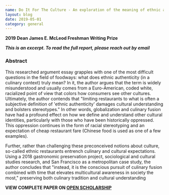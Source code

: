 ```yaml
---
name: Do It For The Culture - An exploration of the meaning of ethnic authenticity in the culinary field
layout: blog
date: 2019-05-01
category: general
---
```

**2019 Dean James E. McLeod Freshman Writing Prize**

***This is an excerpt. To read the full report, please reach out by email***

### Abstract

This researched argument essay grapples with one of the most difficult questions in the field of
foodways: what does ethnic authenticity (in a culinary context) truly mean? In it, the author
argues that the term is widely misunderstood and usually comes from a Euro-American, coded
white, racialized point of view that colors how consumers see other cultures. Ultimately, the
author contends that "limiting restaurants to what is often a subjective definition of 'ethnic
authenticity' damages cultural understanding and bolsters stereotypes." In other words,
globalization and culinary fusion have had a profound effect on how we define and understand
other cultural identities, particularly with those who have been historically oppressed. This
oppression continues in the form of racial stereotyping and an expectation of cheap restaurant
fare (Chinese food is used as one of a few examples).

Further, rather than challenging these preconceived notions about culture, so-called ethnic
restaurants entrench culinary and cultural expectations. Using a 2018 gastronomic preservation
project, sociological and cultural studies research, and San Francisco as a metropolitan case
study, the author concludes that "instead, it is the conscious pursuit of culinary fusion
combined with time that elevates multicultural awareness in society the most," preserving both
culinary tradition and cultural understanding

**VIEW COMPLETE PAPER ON [OPEN SCHOLARSHIP](https://openscholarship.wustl.edu/mcleod/7/)**
